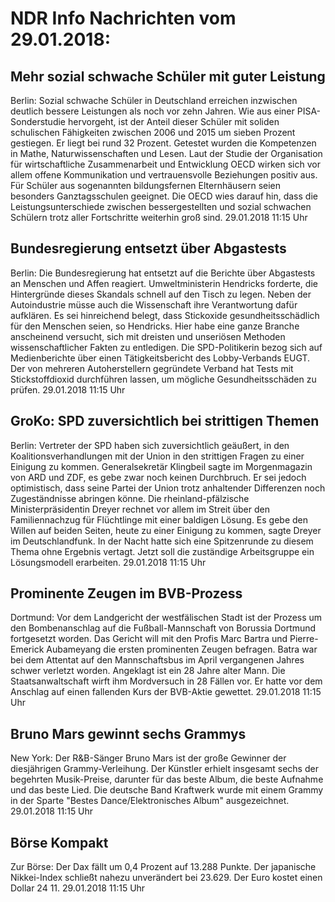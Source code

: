 # NDR Info Nachrichten vom 29.01.2018:


## Mehr sozial schwache Schüler mit guter Leistung
Berlin: Sozial schwache Schüler in Deutschland erreichen inzwischen deutlich bessere Leistungen als noch vor zehn Jahren. Wie aus einer PISA-Sonderstudie hervorgeht, ist der Anteil dieser Schüler mit soliden schulischen Fähigkeiten zwischen 2006 und 2015 um sieben Prozent gestiegen. Er liegt bei rund 32 Prozent. Getestet wurden die Kompetenzen in Mathe, Naturwissenschaften und Lesen. Laut der Studie der Organisation für wirtschaftliche Zusammenarbeit und Entwicklung OECD wirken sich vor allem offene Kommunikation und vertrauensvolle Beziehungen positiv aus. Für Schüler aus sogenannten bildungsfernen Elternhäusern seien besonders Ganztagsschulen geeignet. Die OECD wies darauf hin, dass die Leistungsunterschiede zwischen bessergestellten und sozial schwachen Schülern trotz aller Fortschritte weiterhin groß sind. 29.01.2018 11:15 Uhr 

## Bundesregierung entsetzt über Abgastests
Berlin: Die Bundesregierung hat entsetzt auf die Berichte über Abgastests an Menschen und Affen reagiert. Umweltministerin Hendricks forderte, die Hintergründe dieses Skandals schnell auf den Tisch zu legen. Neben der Autoindustrie müsse auch die Wissenschaft ihre Verantwortung dafür aufklären. Es sei hinreichend belegt, dass Stickoxide gesundheitsschädlich für den Menschen seien, so Hendricks. Hier habe eine ganze Branche anscheinend versucht, sich mit dreisten und unseriösen Methoden wissenschaftlicher Fakten zu entledigen. Die SPD-Politikerin bezog sich auf Medienberichte über einen Tätigkeitsbericht des Lobby-Verbands EUGT. Der von mehreren Autoherstellern gegründete Verband hat Tests mit Stickstoffdioxid durchführen lassen, um mögliche Gesundheitsschäden zu prüfen. 29.01.2018 11:15 Uhr 

## GroKo: SPD zuversichtlich bei strittigen Themen
Berlin: Vertreter der SPD haben sich zuversichtlich geäußert, in den Koalitionsverhandlungen mit der Union in den strittigen Fragen zu einer Einigung zu kommen. Generalsekretär Klingbeil sagte im Morgenmagazin von ARD und ZDF, es gebe zwar noch keinen Durchbruch. Er sei jedoch optimistisch, dass seine Partei der Union trotz anhaltender Differenzen noch Zugeständnisse abringen könne. Die rheinland-pfälzische Ministerpräsidentin Dreyer rechnet vor allem im Streit über den Familiennachzug für Flüchtlinge mit einer baldigen Lösung. Es gebe den Willen auf beiden Seiten, heute zu einer Einigung zu kommen, sagte Dreyer im Deutschlandfunk. In der Nacht hatte sich eine Spitzenrunde zu diesem Thema ohne Ergebnis vertagt. Jetzt soll die zuständige Arbeitsgruppe ein Lösungsmodell erarbeiten. 29.01.2018 11:15 Uhr 

## Prominente Zeugen im BVB-Prozess
Dortmund: Vor dem Landgericht der westfälischen Stadt ist der Prozess um den Bombenanschlag auf die Fußball-Mannschaft von Borussia Dortmund fortgesetzt worden. Das Gericht will mit den Profis Marc Bartra und Pierre-Emerick Aubameyang die ersten prominenten Zeugen befragen. Batra war bei dem Attentat auf den Mannschaftsbus im April vergangenen Jahres schwer verletzt worden. Angeklagt ist ein 28 Jahre alter Mann. Die Staatsanwaltschaft wirft ihm Mordversuch in 28 Fällen vor. Er hatte vor dem Anschlag auf einen fallenden Kurs der BVB-Aktie gewettet. 29.01.2018 11:15 Uhr 

## Bruno Mars gewinnt sechs Grammys
New York: Der R&B-Sänger Bruno Mars ist der große Gewinner der diesjährigen Grammy-Verleihung. Der Künstler erhielt insgesamt sechs der begehrten Musik-Preise, darunter für das beste Album, die beste Aufnahme und das beste Lied. Die deutsche Band Kraftwerk wurde mit einem Grammy in der Sparte "Bestes Dance/Elektronisches Album" ausgezeichnet. 29.01.2018 11:15 Uhr 

## Börse Kompakt
Zur Börse: Der Dax fällt um 0,4 Prozent auf 13.288 Punkte. Der japanische Nikkei-Index schließt nahezu unverändert bei 23.629. Der Euro kostet einen Dollar 24 11. 29.01.2018 11:15 Uhr 
